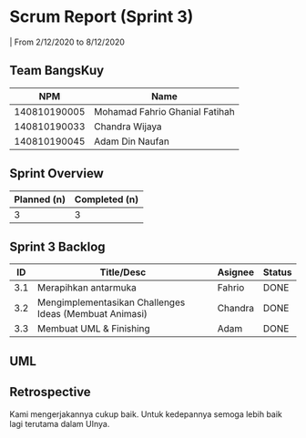 # Scrum Report (Sprint 3)
| From 2/12/2020 to 8/12/2020

## Team BangsKuy
| NPM          | Name                           |
| ------------ | ------------------------------ |
| 140810190005 | Mohamad Fahrio Ghanial Fatihah |
| 140810190033 | Chandra Wijaya                 |
| 140810190045 | Adam Din Naufan                |

## Sprint Overview
| Planned (n)   | Completed (n) |
| ------------- |-------------- |
| 3             | 3             |

## Sprint 3 Backlog

| ID  | Title/Desc                                              | Asignee | Status |
| --- | ------------------------------------------------------- | ------- | ------ |
| 3.1 | Merapihkan antarmuka                                    | Fahrio  |  DONE  |
| 3.2 | Mengimplementasikan Challenges Ideas (Membuat Animasi)  | Chandra |  DONE  |
| 3.3 | Membuat UML & Finishing                                 | Adam    |  DONE  |



## UML

## Retrospective 

Kami mengerjakannya cukup baik.
Untuk kedepannya semoga lebih baik lagi terutama dalam UInya.


